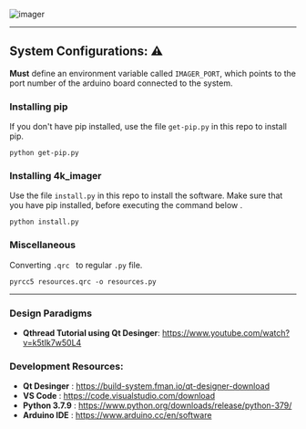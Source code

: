 ![imager](https://user-images.githubusercontent.com/6905938/158106347-0d11167c-c0fb-4471-83a5-79874a11198f.png)

---

## System Configurations: :warning:

**Must** define an environment variable called `IMAGER_PORT`, which points to the port number of the arduino board connected to the system.



### Installing pip

If you don't have pip installed, use the file `get-pip.py` in this repo to install pip.

```shell
python get-pip.py
```



### Installing 4k_imager

Use the file `install.py` in this repo to install the software. Make sure that you have pip installed, before executing the command below .

```shell
python install.py
```



### Miscellaneous

Converting `.qrc `  to regular `.py`  file.

```shell
pyrcc5 resources.qrc -o resources.py
```



---



### **Design Paradigms**

- **Qthread Tutorial using Qt Desinger**: https://www.youtube.com/watch?v=k5tIk7w50L4

  

### **Development Resources:**

- **Qt Desinger** : https://build-system.fman.io/qt-designer-download
- **VS Code** : https://code.visualstudio.com/download
- **Python 3.7.9** : https://www.python.org/downloads/release/python-379/
- **Arduino IDE** : https://www.arduino.cc/en/software 